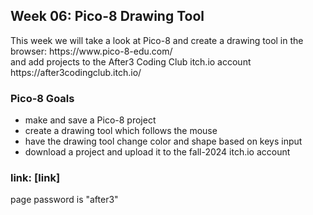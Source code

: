 <h2>Week 06: Pico-8 Drawing Tool</h2>
<p>This week we will take a look at Pico-8 and create a drawing tool in the browser: https://www.pico-8-edu.com/ <br> and add projects to the After3 Coding Club itch.io account https://after3codingclub.itch.io/</p>
<h3>Pico-8 Goals</h3>
<ul><li>make and save a Pico-8 project</li><li>create a drawing tool which follows the mouse</li><li>have the drawing tool change color and shape based on keys input</li><li>download a project and upload it to the fall-2024 itch.io account</li></ul>
<h3>link: [link]</h3>
<p>page password is "after3"</p>
